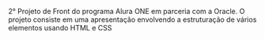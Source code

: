 2° Projeto de Front do programa Alura ONE em parceria com a Oracle. 
O projeto consiste em uma apresentação envolvendo a estruturação de vários elementos usando HTML e CSS
